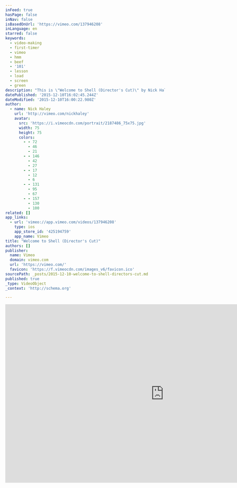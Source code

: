 ```yaml
---
inFeed: true
hasPage: false
inNav: false
isBasedOnUrl: 'https://vimeo.com/137946208'
inLanguage: en
starred: false
keywords:
  - video-making
  - first-timer
  - vimeo
  - hmm
  - beef
  - '101'
  - lesson
  - load
  - screen
  - green
description: "This is \"Welcome to Shell (Director's Cut)\" by Nick Haley on Vimeo, the home for high quality videos and the people who love them."
datePublished: '2015-12-10T16:02:45.244Z'
dateModified: '2015-12-10T16:00:22.980Z'
author:
  - name: Nick Haley
    url: 'http://vimeo.com/nickhaley'
    avatar:
      src: 'https://i.vimeocdn.com/portrait/2187486_75x75.jpg'
      width: 75
      height: 75
      colors:
        - - 72
          - 46
          - 21
        - - 146
          - 42
          - 27
        - - 17
          - 12
          - 6
        - - 131
          - 95
          - 67
        - - 157
          - 130
          - 100
related: []
app_links:
  - url: 'vimeo://app.vimeo.com/videos/137946208'
    type: ios
    app_store_id: '425194759'
    app_name: Vimeo
title: "Welcome to Shell (Director's Cut)"
authors: []
publisher:
  name: Vimeo
  domain: vimeo.com
  url: 'https://vimeo.com/'
  favicon: 'https://f.vimeocdn.com/images_v6/favicon.ico'
sourcePath: _posts/2015-12-10-welcome-to-shell-directors-cut.md
published: true
_type: VideoObject
_context: 'http://schema.org'

---
```

<iframe src="https://cdn.embedly.com/widgets/media.html?src=https%3A%2F%2Fplayer.vimeo.com%2Fvideo%2F137946208&amp;url=https%3A%2F%2Fvimeo.com%2F137946208&amp;image=http%3A%2F%2Fi.vimeocdn.com%2Fvideo%2F537232730_1280.jpg&amp;key=b7d04c9b404c499eba89ee7072e1c4f7&amp;type=text%2Fhtml&amp;schema=vimeo" width="1000" height="563" scrolling="no" frameborder="0" allowfullscreen="allowfullscreen" style=""></iframe>